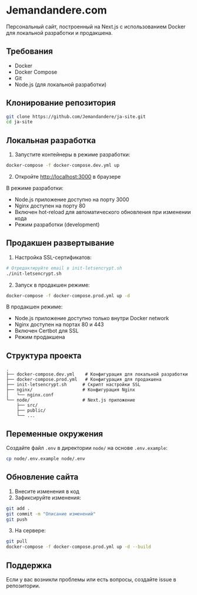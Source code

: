 # Jemandandere.com

Персональный сайт, построенный на Next.js с использованием Docker для локальной разработки и продакшена.

## Требования

- Docker
- Docker Compose
- Git
- Node.js (для локальной разработки)

## Клонирование репозитория

```bash
git clone https://github.com/Jemandandere/ja-site.git
cd ja-site
```

## Локальная разработка

1. Запустите контейнеры в режиме разработки:
```bash
docker-compose -f docker-compose.dev.yml up
```

2. Откройте [http://localhost:3000](http://localhost:3000) в браузере

В режиме разработки:
- Node.js приложение доступно на порту 3000
- Nginx доступен на порту 80
- Включен hot-reload для автоматического обновления при изменении кода
- Режим разработки (development)

## Продакшен развертывание

1. Настройка SSL-сертификатов:
```bash
# Отредактируйте email в init-letsencrypt.sh
./init-letsencrypt.sh
```

2. Запуск в продакшен режиме:
```bash
docker-compose -f docker-compose.prod.yml up -d
```

В продакшен режиме:
- Node.js приложение доступно только внутри Docker network
- Nginx доступен на портах 80 и 443
- Включен Certbot для SSL
- Режим продакшена

## Структура проекта

```
.
├── docker-compose.dev.yml    # Конфигурация для локальной разработки
├── docker-compose.prod.yml   # Конфигурация для продакшена
├── init-letsencrypt.sh      # Скрипт настройки SSL
├── nginx/                   # Конфигурация Nginx
│   └── nginx.conf
└── node/                    # Next.js приложение
    ├── src/
    ├── public/
    └── ...
```

## Переменные окружения

Создайте файл `.env` в директории `node/` на основе `.env.example`:

```bash
cp node/.env.example node/.env
```

## Обновление сайта

1. Внесите изменения в код
2. Зафиксируйте изменения:
```bash
git add .
git commit -m "Описание изменений"
git push
```

3. На сервере:
```bash
git pull
docker-compose -f docker-compose.prod.yml up -d --build
```

## Поддержка

Если у вас возникли проблемы или есть вопросы, создайте issue в репозитории. 